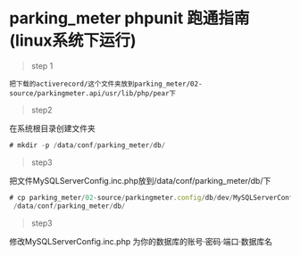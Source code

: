# parking_meter phpunit 跑通指南 (linux系统下运行)
>  step 1

~~~linux
把下载的activerecord/这个文件夹放到parking_meter/02-source/parkingmeter.api/usr/lib/php/pear下
~~~

> step2


在系统根目录创建文件夹
~~~js
# mkdir -p /data/conf/parking_meter/db/
~~~

> step3

把文件MySQLServerConfig.inc.php放到/data/conf/parking_meter/db/下
~~~js
# cp parking_meter/02-source/parkingmeter.config/db/dev/MySQLServerConfig.inc.php
 /data/conf/parking_meter/db/
~~~
> step3

修改MySQLServerConfig.inc.php 为你的数据库的账号·密码·端口·数据库名
